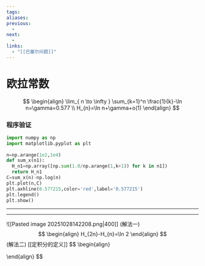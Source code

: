 ```yaml
---
tags:
aliases:
previous:
  - 
next:
  - 
links:
  - "[[巴塞尔问题]]"
---
```

# 欧拉常数
$$
\begin{align}
\lim_{ n \to \infty } \sum_{k=1}^n \frac{1}{k}-\ln n=\gamma=0.577 \\
H_{n}=\ln n+\gamma+o(1)
\end{align}
$$
### 程序验证
```python
import numpy as np  
import matplotlib.pyplot as plt  
  
n=np.arange(1e2,1e4)  
def sum_x(n1):  
  H_n1=np.array([np.sum(1.0/np.arange(1,k+1)) for k in n1])  
  return H_n1  
C=sum_x(n)-np.log(n)  
plt.plot(n,C)  
plt.axhline(0.577215,color='red',label='0.577215')  
plt.legend()  
plt.show()
```

---


---

![[Pasted image 20251028142208.png|400]]
(解法一)
$$
\begin{align}
H_{2n}-H_{n}=\ln 2
\end{align}
$$
(解法二)
[[定积分的定义]]
$$
\begin{align}

\end{align}
$$